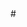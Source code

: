 <!--
title: Machine Learning & Data Science (XDays)
author: Firoj Paudel
Last_Updated: 2024-01-26
--!>

#

